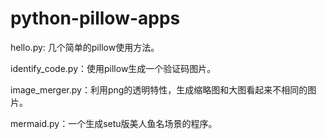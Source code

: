 # python-pillow-apps 

hello.py: 几个简单的pillow使用方法。

identify_code.py：使用pillow生成一个验证码图片。

image_merger.py：利用png的透明特性，生成缩略图和大图看起来不相同的图片。

mermaid.py：一个生成setu版美人鱼名场景的程序。

